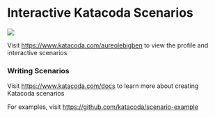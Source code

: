 # Interactive Katacoda Scenarios

[![](http://shields.katacoda.com/katacoda/aureolebigben/count.svg)](https://www.katacoda.com/aureolebigben "Get your profile on Katacoda.com")

Visit https://www.katacoda.com/aureolebigben to view the profile and interactive scenarios

### Writing Scenarios
Visit https://www.katacoda.com/docs to learn more about creating Katacoda scenarios

For examples, visit https://github.com/katacoda/scenario-example
